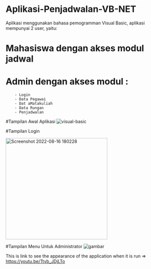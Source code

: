 # Aplikasi-Penjadwalan-VB-NET
Aplikasi menggunakan bahasa pemogramman Visual Basic, aplikasi mempunyai 2 user, yaitu:

# Mahasiswa dengan akses modul jadwal
# Admin dengan akses modul : 

        - Login
        - Data Pegawai
        - Dat aMatakuliah
        - Data Rungan
        - Penjadwalan

#Tampilan Awal Aplikasi
![visual-basic](https://user-images.githubusercontent.com/55465287/184862661-2160b94e-2ee4-48be-8d4b-a28324eb0bc7.png)

#Tampilan Login


<img width="326" alt="Screenshot 2022-08-16 180228" src="https://user-images.githubusercontent.com/55465287/184864503-83796421-a014-46f1-931b-b00fde2c0131.png">

#Tampilan Menu Untuk Administrator
![gambar](https://user-images.githubusercontent.com/55465287/184863114-ba5cf29d-1ad1-403d-83a1-59965cde8769.png)

This is link to see the appearance of the application when it is run => https://youtu.be/Ttvb_JDjLTo



